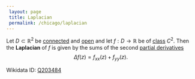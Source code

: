 ```yaml
---
 layout: page
 title: Laplacian
 permalink: /chicago/laplacian
---
```

Let $D\subset\mathbb R^2$ be [connected](https://mathgloss.github.io/MathGloss/chicago/connected) and [open](https://mathgloss.github.io/MathGloss/chicago/open) and let $f:D\to \mathbb R$ be of [class](https://mathgloss.github.io/MathGloss/chicago/class) $C^2$. Then the **Laplacian** of $f$ is given by the sums of the second [partial derivatives](https://mathgloss.github.io/MathGloss/chicago/partial_derivative) $$\Delta f(z) = f_{xx}(z) + f_{yy}(z).$$

Wikidata ID: [Q203484](https://www.wikidata.org/wiki/Q203484)